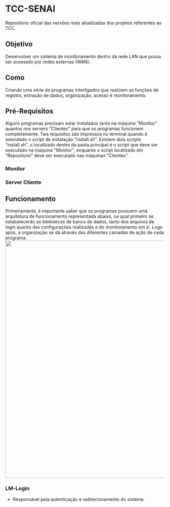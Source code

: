 # TCC-SENAI
Repositório oficial das versões mais atualizadas dos projetos referentes ao TCC.

## Objetivo
Desenvolver um sistema de monitoramento dentro da rede LAN que possa ser acessado por redes externas (WAN).

## Como
Criando uma série de programas interligados que realizem as funções de registro, extração de dados, organização, acesso e monitoramento.

## Pré-Requisitos
Alguns programas precisam estar instalados tanto na máquina "Monitor" quantos nos servers "Clientes" para que os programas funcionem completamente. Tais requisitos são impressos no terminal quando é executado o script de instalação "install.sh".
Existem dois scripts "install.sh", o localizado dentro da pasta principal é o script que deve ser executado na máquina "Monitor", enquanto o script localizado em "Repositorio" deve ser executado nas máquinas "Clientes".

### Monitor

### Server Cliente

## Funcionamento
Primeiramente, é importante saber que os programas possuem uma arquitetura de funcionamento representada abaixo, na qual primeiro se estabalecerão as bibliotecas de banco de dados, tanto dos arquivos de login quanto das configurações realizadas e do monitoramento em si. Logo após, a organização se dá através das diferentes camadas de ação de cada programa.    
<img src='https://i.imgur.com/Tv3ZqRw.png' align='center' height='750'>

### LM-Login
- Responsável pela autenticação e redirecionamento do sistema.
